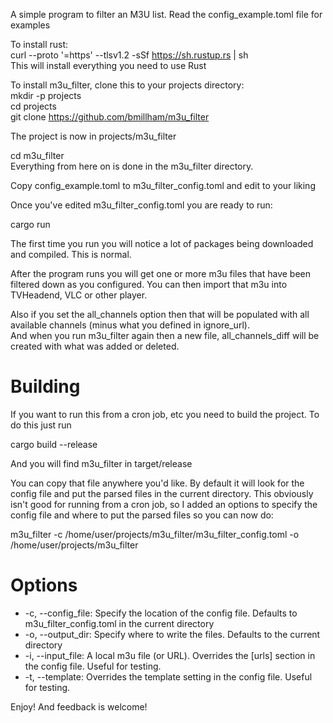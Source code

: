 A simple program to filter an M3U list.
Read the config_example.toml file for examples

To install rust:\
curl --proto '=https' --tlsv1.2 -sSf https://sh.rustup.rs | sh\
This will install everything you need to use Rust

To install m3u\_filter, clone this to your projects directory:\
mkdir -p projects\
cd projects\
git clone https://github.com/bmillham/m3u_filter

The project is now in projects/m3u\_filter

cd m3u\_filter\
Everything from here on is done in the m3u\_filter directory.

Copy config_example.toml to m3u\_filter\_config.toml and edit to your liking

Once you've edited m3u\_filter\_config.toml you are ready to run:

cargo run

The first time you run you will notice a lot of packages being downloaded and compiled.
This is normal.

After the program runs you will get one or more m3u files that have been filtered down
as you configured. You can then import that m3u into TVHeadend, VLC or other player.

Also if you set the all\_channels option then that will be populated with all available channels (minus what you defined in ignore\_url).\
And when you run m3u\_filter again then a new file, all\_channels\_diff will be created with what was added or deleted.

# Building
If you want to run this from a cron job, etc you need to build the project. To do this just run

cargo build --release

And you will find m3u_filter in target/release

You can copy that file anywhere you'd like. By default it will look for the config file and put the parsed files in the current directory.
This obviously isn't good for running from a cron job, so I added an options to specify the config file and where to put the parsed files so you can now do:

m3u_filter -c /home/user/projects/m3u\_filter/m3u\_filter\_config.toml -o /home/user/projects/m3u\_filter

# Options
+ -c, --config\_file: Specify the location of the config file. Defaults to m3u\_filter\_config.toml in the current directory
+ -o, --output\_dir: Specify where to write the files. Defaults to the current directory
+ -i, --input\_file: A local m3u file (or URL). Overrides the [urls] section in the config file. Useful for testing.
+ -t, --template: Overrides the template setting in the config file. Useful for testing.

Enjoy! And feedback is welcome!

